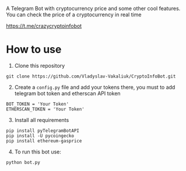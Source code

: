 A Telegram Bot with cryptocurrency price and some other cool features.
You can check the price of a cryptocurrency in real time

https://t.me/crazycryptoinfobot

# How to use 
1. Clone this repository
```
git clone https://github.com/Vladyslav-Vakaliuk/CryptoInfoBot.git
```
2. Create a `config.py` file and add your tokens there, you must to add telegram bot token and etherscan API token 
```
BOT_TOKEN = 'Your Token' 
ETHERSCAN_TOKEN = 'Your Token' 
``` 
3. Install all requirements
```
pip install pyTelegramBotAPI 
pip install -U pycoingecko
pip install ethereum-gasprice
```
4. To run this bot use: 
```
python bot.py
```
